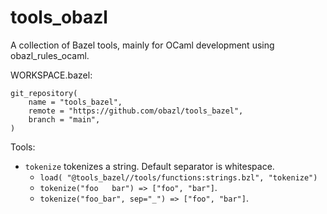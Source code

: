 # tools_obazl

A collection of Bazel tools, mainly for OCaml development using obazl_rules_ocaml.

WORKSPACE.bazel:

```
git_repository(
    name = "tools_bazel",
    remote = "https://github.com/obazl/tools_bazel",
    branch = "main",
)
```

Tools:

* `tokenize` tokenizes a string. Default separator is whitespace.
  * `load( "@tools_bazel//tools/functions:strings.bzl", "tokenize")`
  * `tokenize("foo   bar") => ["foo", "bar"]`.
  * `tokenize("foo_bar", sep="_") => ["foo", "bar"]`.
```


